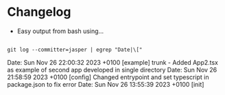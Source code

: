 # Changelog

- Easy output from bash using...

```shell

git log --committer=jasper | egrep "Date|\["

```

Date:   Sun Nov 26 22:00:32 2023 +0100
    [example] trunk - Added App2.tsx as example of second app developed in single directory
Date:   Sun Nov 26 21:58:59 2023 +0100
    [config] Changed entrypoint and set typescript in package.json to fix error
Date:   Sun Nov 26 13:55:39 2023 +0100
    [init]
